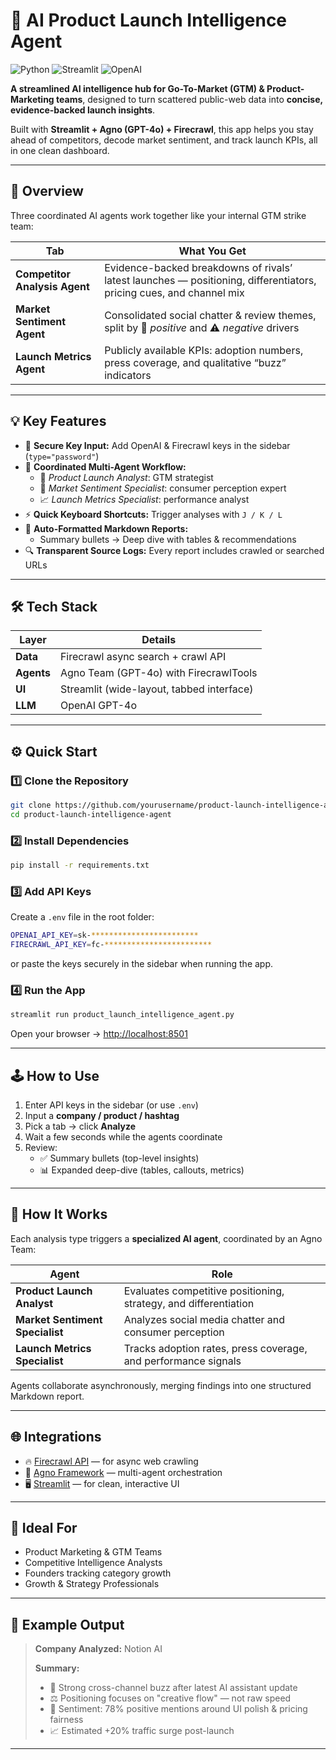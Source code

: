 # 🚀 AI Product Launch Intelligence Agent

![Python](https://img.shields.io/badge/Python-3.10%2B-blue)
![Streamlit](https://img.shields.io/badge/Streamlit-App-red)
![OpenAI](https://img.shields.io/badge/OpenAI-GPT--4o-green)

**A streamlined AI intelligence hub for Go-To-Market (GTM) & Product-Marketing teams**, designed to turn scattered public-web data into **concise, evidence-backed launch insights**.

Built with **Streamlit + Agno (GPT-4o) + Firecrawl**, this app helps you stay ahead of competitors, decode market sentiment, and track launch KPIs, all in one clean dashboard.

---

## 🧠 Overview

Three coordinated AI agents work together like your internal GTM strike team:

| Tab | What You Get |
|-----|---------------|
| **Competitor Analysis Agent** | Evidence-backed breakdowns of rivals’ latest launches — positioning, differentiators, pricing cues, and channel mix |
| **Market Sentiment Agent** | Consolidated social chatter & review themes, split by 🚀 *positive* and ⚠️ *negative* drivers |
| **Launch Metrics Agent** | Publicly available KPIs: adoption numbers, press coverage, and qualitative “buzz” indicators |

---

## 💡 Key Features

- 🔑 **Secure Key Input:** Add OpenAI & Firecrawl keys in the sidebar (`type="password"`)
- 🧩 **Coordinated Multi-Agent Workflow:**  
  - 🎯 *Product Launch Analyst*: GTM strategist  
  - 💬 *Market Sentiment Specialist*: consumer perception expert  
  - 📈 *Launch Metrics Specialist*: performance analyst  
- ⚡ **Quick Keyboard Shortcuts:** Trigger analyses with `J / K / L`  
- 📑 **Auto-Formatted Markdown Reports:**  
  - Summary bullets → Deep dive with tables & recommendations  
- 🔍 **Transparent Source Logs:** Every report includes crawled or searched URLs  

---

## 🛠️ Tech Stack

| Layer | Details |
|--------|----------|
| **Data** | Firecrawl async search + crawl API |
| **Agents** | Agno Team (GPT-4o) with FirecrawlTools |
| **UI** | Streamlit (wide-layout, tabbed interface) |
| **LLM** | OpenAI GPT-4o |

---

## ⚙️ Quick Start

### 1️⃣ Clone the Repository

```bash
git clone https://github.com/yourusername/product-launch-intelligence-agent.git
cd product-launch-intelligence-agent
```

### 2️⃣ Install Dependencies

```bash
pip install -r requirements.txt
```

### 3️⃣ Add API Keys

Create a `.env` file in the root folder:

```bash
OPENAI_API_KEY=sk-************************
FIRECRAWL_API_KEY=fc-************************
```

or paste the keys securely in the sidebar when running the app.

### 4️⃣ Run the App

```bash
streamlit run product_launch_intelligence_agent.py
```

Open your browser → [http://localhost:8501](http://localhost:8501)

---

## 🕹️ How to Use

1. Enter API keys in the sidebar (or use `.env`)  
2. Input a **company / product / hashtag**  
3. Pick a tab → click **Analyze**  
4. Wait a few seconds while the agents coordinate  
5. Review:
   - ✅ Summary bullets (top-level insights)  
   - 📊 Expanded deep-dive (tables, callouts, metrics)

---

## 🤖 How It Works

Each analysis type triggers a **specialized AI agent**, coordinated by an Agno Team:

| Agent | Role |
|--------|------|
| **Product Launch Analyst** | Evaluates competitive positioning, strategy, and differentiation |
| **Market Sentiment Specialist** | Analyzes social media chatter and consumer perception |
| **Launch Metrics Specialist** | Tracks adoption rates, press coverage, and performance signals |

Agents collaborate asynchronously, merging findings into one structured Markdown report.

---

## 🌐 Integrations

- 🔥 [Firecrawl API](https://firecrawl.dev) — for async web crawling  
- 🧠 [Agno Framework](https://github.com/agno-llm) — multi-agent orchestration  
- 🖥️ [Streamlit](https://streamlit.io) — for clean, interactive UI  

---

## 🧭 Ideal For

- Product Marketing & GTM Teams  
- Competitive Intelligence Analysts  
- Founders tracking category growth  
- Growth & Strategy Professionals  

---

## 🧰 Example Output

> **Company Analyzed:** Notion AI  
>
> **Summary:**  
> - 🚀 Strong cross-channel buzz after latest AI assistant update  
> - ⚖️ Positioning focuses on "creative flow" — not raw speed  
> - 💬 Sentiment: 78% positive mentions around UI polish & pricing fairness  
> - 📈 Estimated +20% traffic surge post-launch  

---

